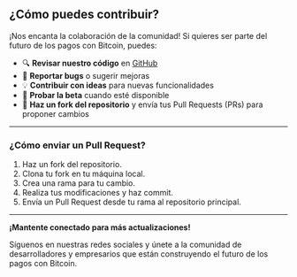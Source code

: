 ## **¿Cómo puedes contribuir?**

¡Nos encanta la colaboración de la comunidad! Si quieres ser parte del futuro de los pagos con Bitcoin, puedes:

- 🔍 **Revisar nuestro código** en [GitHub](https://github.com/btcgdl/Ambrosia-POS)
- 🐛 **Reportar bugs** o sugerir mejoras
- 💡 **Contribuir con ideas** para nuevas funcionalidades
- 🧪 **Probar la beta** cuando esté disponible
- 🍴 **Haz un fork del repositorio** y envía tus Pull Requests (PRs) para proponer cambios

---

### **¿Cómo enviar un Pull Request?**

1. Haz un fork del repositorio.
2. Clona tu fork en tu máquina local.
3. Crea una rama para tu cambio.
4. Realiza tus modificaciones y haz commit.
5. Envía un Pull Request desde tu rama al repositorio principal.

---

**¡Mantente conectado para más actualizaciones!**

Síguenos en nuestras redes sociales y únete a la comunidad de desarrolladores y empresarios que están construyendo el futuro de los pagos con Bitcoin.

